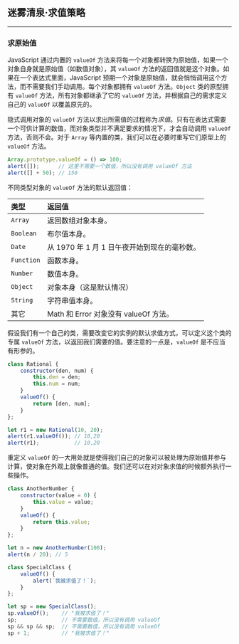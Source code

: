## 迷雾清泉·求值策略

---

### 求原始值

JavaScript 通过内置的 `valueOf` 方法来将每一个对象都转换为原始值，如果一个对象自身就是原始值（如数值对象），其 `valueOf` 方法的返回值就是这个对象。如果在一个表达式里面，JavaScript 预期一个对象是原始值，就会悄悄调用这个方法，而不需要我们手动调用。每个对象都拥有 `valueOf` 方法。`Object` 类的原型拥有 `valueOf` 方法，所有对象都继承了它的 `valueOf` 方法，并根据自己的需求定义自己的 `valueOf` 以覆盖原先的。

隐式调用对象的 `valueOf` 方法以求出所需值的过程称为*求值*。只有在表达式需要一个可供计算的数值，而对象类型并不满足要求的情况下，才会自动调用 `valueOf` 方法，否则不会。对于 `Array` 等内置的类，我们可以在必要时重写它们原型上的 `valueOf` 方法。

```javascript
Array.prototype.valueOf = () => 100;
alert([]);      // 这里不需要一个数值，所以没有调用 valueOf 方法
alert([] + 50); // 150
```

不同类型对象的 `valueOf` 方法的默认返回值：

| **类型**   | **返回值**                                   |
| :--------- | :------------------------------------------- |
| `Array`    | 返回数组对象本身。                           |
| `Boolean`  | 布尔值本身。                                 |
| `Date`     | 从 1970 年 1 月 1 日午夜开始到现在的毫秒数。 |
| `Function` | 函数本身。                                   |
| `Number`   | 数值本身。                                   |
| `Object`   | 对象本身（这是默认情况）                     |
| `String`   | 字符串值本身。                               |
| 其它       | Math 和 Error 对象没有 valueOf 方法。        |

假设我们有一个自己的类，需要改变它的实例的默认求值方式，可以定义这个类的专属 `valueOf` 方法，以返回我们需要的值。要注意的一点是，`valueOf` 是不应当有形参的。

```javascript
class Rational {
    constructor(den, num) {
        this.den = den;
        this.num = num;
    }
    valueOf() {
        return [den, num];
    }
};

let r1 = new Rational(10, 20);
alert(r1.valueOf()); // 10,20
alert(r1);           // 10,20
```

重定义 `valueOf` 的一大用处就是使得我们自己的对象可以被处理为原始值并参与计算，使对象在外观上就像普通的值。我们还可以在对对象求值的时候额外执行一些操作。

```javascript
class AnotherNumber {
    constructor(value = 0) {
        this.value = value;
    }
    valueOf() {
        return this.value;
    }
};

let n = new AnotherNumber(100);
alert(n / 20); // 5

class SpecialClass {
    valueOf() {
        alert(`我被求值了！`);
    }
};

let sp = new SpecialClass();
sp.valueOf();    // "我被求值了！"
sp;              // 不需要数值，所以没有调用 valueOf
sp && sp && sp;  // 不需要数值，所以没有调用 valueOf
sp + 1;          // "我被求值了！"
```

